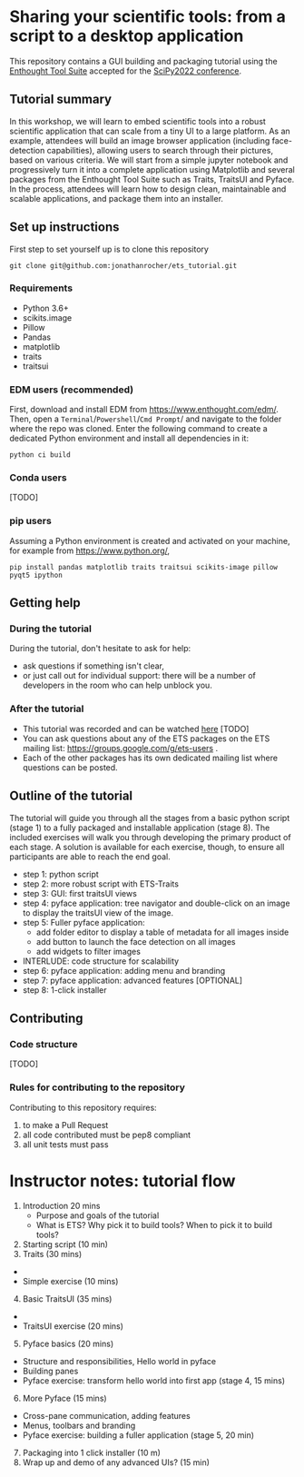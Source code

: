 # Sharing your scientific tools: from a script to a desktop application
This repository contains a GUI building and packaging tutorial using the 
[Enthought Tool Suite](https://docs.enthought.com/ets/) accepted for the 
[SciPy2022 conference](https://www.scipy2022.scipy.org/).

## Tutorial summary

In this workshop, we will learn to embed scientific tools into a robust 
scientific application that can scale from a tiny UI to a large platform. As an 
example, attendees will build an image browser application (including 
face-detection capabilities), allowing users to search through their pictures, 
based on various criteria. We will start from a simple jupyter notebook and 
progressively turn it into a complete application using Matplotlib and several 
packages from the Enthought Tool Suite such as Traits, TraitsUI and Pyface. In 
the process, attendees will learn how to design clean, maintainable and 
scalable applications, and package them into an installer.

## Set up instructions
First step to set yourself up is to clone this repository
```commandline
git clone git@github.com:jonathanrocher/ets_tutorial.git
```

### Requirements

- Python 3.6+
- scikits.image
- Pillow
- Pandas
- matplotlib
- traits
- traitsui

### EDM users (recommended)
First, download and install EDM from https://www.enthought.com/edm/. Then, 
open a `Terminal`/`Powershell`/`Cmd Prompt`/ and navigate to the folder 
where the repo was cloned. Enter the following command to create a 
dedicated Python environment and install all dependencies in it:
```commandline
python ci build
```

### Conda users
[TODO]

### pip users
Assuming a Python environment is created and activated on your machine, for 
example from https://www.python.org/, 
```commandline
pip install pandas matplotlib traits traitsui scikits-image pillow pyqt5 ipython
```

## Getting help
### During the tutorial
During the tutorial, don't hesitate to ask for help: 
- ask questions if something isn't clear,
- or just call out for individual support: there will be a number of developers 
  in the room who can help unblock you.

### After the tutorial
- This tutorial was recorded and can be watched [here]() [TODO]
- You can ask questions about any of the ETS packages on the ETS mailing list:
  https://groups.google.com/g/ets-users .
- Each of the other packages has its own dedicated mailing list where questions 
  can be posted.


## Outline of the tutorial
The tutorial will guide you through all the stages from a basic python script 
(stage 1) to a fully packaged and installable application (stage 8). The 
included exercises will walk you through developing the primary product of 
each stage.
A solution is available for each exercise, though, to ensure all participants 
are able to reach the end goal.

  - step 1: python script
  - step 2: more robust script with ETS-Traits
  - step 3: GUI: first traitsUI views
  - step 4: pyface application: tree navigator and double-click on an image to 
    display the traitsUI view of the image.
  - step 5: Fuller pyface application: 
    - add folder editor to display a table of metadata for all images inside
    - add button to launch the face detection on all images
    - add widgets to filter images
  - INTERLUDE: code structure for scalability
  - step 6: pyface application: adding menu and branding 
  - step 7: pyface application: advanced features [OPTIONAL]
  - step 8: 1-click installer


## Contributing
### Code structure
[TODO]

### Rules for contributing to the repository
Contributing to this repository requires:
1. to make a Pull Request
2. all code contributed must be pep8 compliant
3. all unit tests must pass


# Instructor notes: tutorial flow

1. Introduction 20 mins
    - Purpose and goals of the tutorial
    - What is ETS? Why pick it to build tools? When to pick it to build tools?
2. Starting script (10 min)
3. Traits (30 mins)
  - 
  - Simple exercise (10 mins)
4. Basic TraitsUI (35 mins) 
  - 
  - TraitsUI exercise (20 mins)
5. Pyface basics (20 mins)
  - Structure and responsibilities, Hello world in pyface
  - Building panes
  - Pyface exercise: transform hello world into first app (stage 4, 15 mins)
6. More Pyface (15 mins)
  - Cross-pane communication, adding features
  - Menus, toolbars and branding
  - Pyface exercise: building a fuller application (stage 5, 20 min)
7. Packaging into 1 click installer (10 m)
8. Wrap up and demo of any advanced UIs? (15 min)
